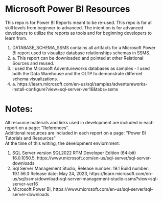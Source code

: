 # Microsoft Power BI Resources
This repo is for Power BI Reports meant to be re-used.  This repo is for all skill levels from beginner to advanced. The intention is for advanced developers to utilize the reports as tools and for beginning developers to learn from. 
<ol>
  <li>DATABASE_SCHEMA_SSMS contains all artifacts for a Microsoft Power BI report used to visualize database relationships schemas in SSMS.</li>
  <li>a. This report can be downloaded and pointed at other Relational Sources and reused. </li>
  <li>I used the Microsoft Adventureworks databases as samples - I used both the Data Warehouse and the OLTP to demonstrate differnet schema visualizations.</li>
  <li>a. https://learn.microsoft.com/en-us/sql/samples/adventureworks-install-configure?view=sql-server-ver16&tabs=ssms</li>
</ol>

# Notes: <br>
All resource materials and links used in development are included in each report on a page: "References". <br>
Additional resources are included in each report on a page: "Power BI Tutorials and Resources"<br>
At the time of this writing, the development enviornment: <br>
<ol>
  <li>SQL Server version SQL2022	RTM	Developer Edition (64-bit)	16.0.1050.5, https://www.microsoft.com/en-us/sql-server/sql-server-downloads</li>
  <li>Sql Server Management Studio, Release number: 19.1 Build number: 19.1.56.0 Release date: May 24, 2023, https://learn.microsoft.com/en-us/sql/ssms/download-sql-server-management-studio-ssms?view=sql-server-ver16</li>
  <li>Microsoft Power BI, https://www.microsoft.com/en-us/sql-server/sql-server-downloads </li>
</ol>
